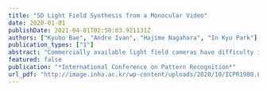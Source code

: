 ```yaml
---
title: "5D Light Field Synthesis from a Monocular Video"
date: 2020-01-01
publishDate: 2021-04-01T02:50:03.921131Z
authors: ["Kyuho Bae", "Andre Ivan", "Hajime Nagahara", "In Kyu Park"]
publication_types: ["1"]
abstract: "Commercially available light field cameras have difficulty in capturing 5D (4D + time) light field videos. They can only capture still light field images or are excessively expensive for normal users to capture the light field video. To tackle this problem, we propose a deep learning-based method for synthesizing a light field video from a monocular video. We propose a new synthetic light field video dataset that renders photorealistic scenes using Unreal Engine because no light field video dataset is available. The proposed deep learning framework synthesizes the light field video with a full set (9x9) of sub-aperture images from a normal monocular video. The proposed network consists of three sub-networks, namely, feature extraction, 5D light field video synthesis, and temporal consistency refinement. Experimental results show that our model can successfully synthesize the light field video for synthetic and real scenes and outperforms the previous frame-by-frame method quantitatively and qualitatively."
featured: false
publication: "*International Conference on Pattern Recognition*"
url_pdf: "http://image.inha.ac.kr/wp-content/uploads/2020/10/ICPR1980.L1u63.pdf"
---
```


